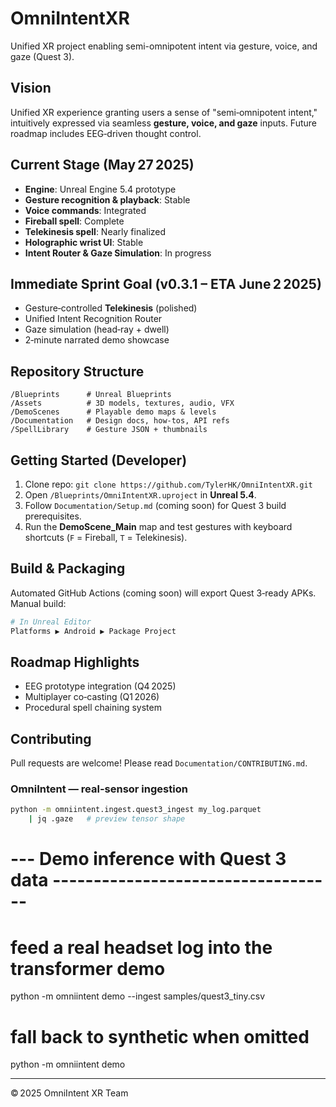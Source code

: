 # OmniIntentXR
Unified XR project enabling semi-omnipotent intent via gesture, voice, and gaze (Quest 3).

## Vision
Unified XR experience granting users a sense of "semi‑omnipotent intent," intuitively expressed via seamless **gesture, voice, and gaze** inputs. Future roadmap includes EEG‑driven thought control.

## Current Stage (May 27 2025)
- **Engine**: Unreal Engine 5.4 prototype
- **Gesture recognition & playback**: Stable
- **Voice commands**: Integrated
- **Fireball spell**: Complete
- **Telekinesis spell**: Nearly finalized
- **Holographic wrist UI**: Stable
- **Intent Router & Gaze Simulation**: In progress

## Immediate Sprint Goal (v0.3.1 – ETA June 2 2025)
- Gesture‑controlled **Telekinesis** (polished)
- Unified Intent Recognition Router
- Gaze simulation (head‑ray + dwell)
- 2‑minute narrated demo showcase

## Repository Structure
```
/Blueprints      # Unreal Blueprints
/Assets          # 3D models, textures, audio, VFX
/DemoScenes      # Playable demo maps & levels
/Documentation   # Design docs, how‑tos, API refs
/SpellLibrary    # Gesture JSON + thumbnails
```

## Getting Started (Developer)
1. Clone repo: `git clone https://github.com/TylerHK/OmniIntentXR.git`
2. Open `/Blueprints/OmniIntentXR.uproject` in **Unreal 5.4**.
3. Follow `Documentation/Setup.md` (coming soon) for Quest 3 build prerequisites.
4. Run the **DemoScene_Main** map and test gestures with keyboard shortcuts (`F` = Fireball, `T` = Telekinesis).

## Build & Packaging
Automated GitHub Actions (coming soon) will export Quest 3‑ready APKs. Manual build:
```bash
# In Unreal Editor
Platforms ▶ Android ▶ Package Project
```

## Roadmap Highlights
- EEG prototype integration (Q4 2025)
- Multiplayer co‑casting (Q1 2026)
- Procedural spell chaining system

## Contributing
Pull requests are welcome! Please read `Documentation/CONTRIBUTING.md`.
### OmniIntent — real-sensor ingestion

```bash
python -m omniintent.ingest.quest3_ingest my_log.parquet
    | jq .gaze   # preview tensor shape
```

# --- Demo inference with Quest 3 data -----------------------------------

# feed a real headset log into the transformer demo
python -m omniintent demo --ingest samples/quest3_tiny.csv

# fall back to synthetic when omitted
python -m omniintent demo

---
© 2025 OmniIntent XR Team

